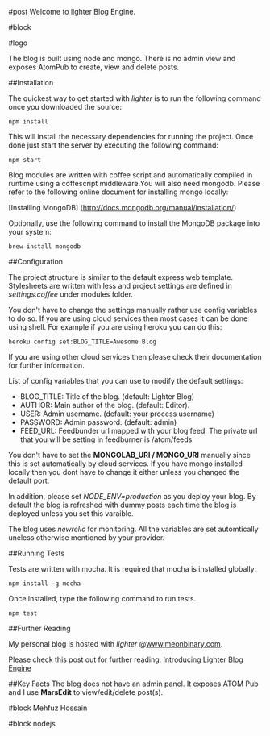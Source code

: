 #post
Welcome to lighter Blog Engine. 

#block

#logo

The blog is built using node and mongo. There is no admin view and exposes AtomPub to create, view and delete posts.

##Installation

The quickest way to get started  with _lighter_ is to run the following command once you downloaded the source:

	npm install

This will install the necessary dependencies for running the project. Once done just start the server by executing the following command:

	npm start

Blog modules are written with coffee script and automatically compiled in runtime using a coffescript middleware.You will also need mongodb. Please refer to the following online document for installing mongo locally:                            

[Installing MongoDB] (http://docs.mongodb.org/manual/installation/)

Optionally, use the following command to install the MongoDB package into your system:

	brew install mongodb

##Configuration

The project structure is similar to the default express web template. Stylesheets are written with less and project settings are defined in _settings.coffee_ under modules folder.

You don't have to change the settings manually rather use config variables to do so. If you are using cloud services then most cases it can be done using shell. For example if you are using heroku you can do this:

	heroku config set:BLOG_TITLE=Awesome Blog

If you are using other cloud services then please check their documentation for further information. 

List of config variables that you can use to modify the default settings:

+	BLOG_TITLE: Title of the blog. (default: Lighter Blog)
+	AUTHOR: Main author of the blog. (default: Editor).
+	USER: Admin username. (default: your process username)
+	PASSWORD: Admin password. (default: admin)
+	FEED_URL: Feedbunder url mapped with your blog feed. The private url that you will be setting in feedburner is <yourdomain>/atom/feeds

You don't have to set the __MONGOLAB_URI / MONGO_URI__ manually since this is set automatically by cloud services. If you have mongo installed locally then you dont have to change it either unless you changed the default port.

In addition, please set _NODE_ENV=production_ as you deploy your blog. By default the blog is refreshed with dummy posts each time the blog is deployed unless you set this varaible. 

The blog uses _newrelic_ for monitoring. All the variables are set automtically uneless otherwise mentioned by your provider.

##Running Tests

Tests are written with mocha. It is required that mocha is installed globally:

	npm install -g mocha

Once installed, type the following command to run tests.

	npm test

##Further Reading

My personal blog is hosted with *lighter* @www.meonbinary.com. 

Please check this post out for further reading:
[Introducing Lighter Blog Engine](http://www.meonbinary.com/2013/02/introducing-lighter-blog-engine)

##Key Facts
The blog does not have an admin panel. It exposes ATOM Pub and I use __MarsEdit__ to view/edit/delete post(s).

#block
Mehfuz Hossain

#block
nodejs